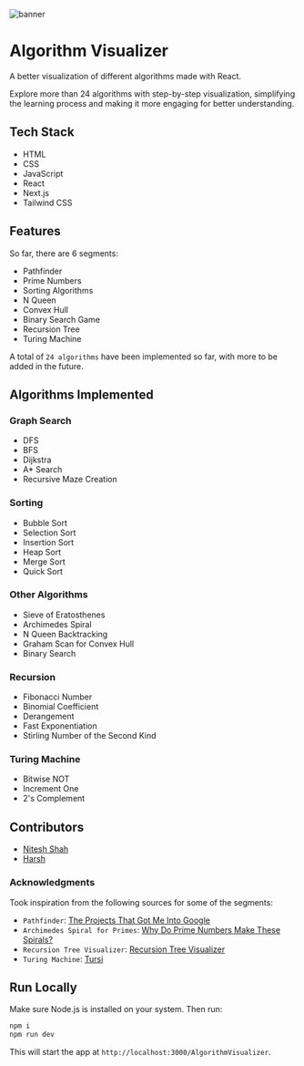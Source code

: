 ![banner](Assets/banner.png)

# Algorithm Visualizer

A better visualization of different algorithms made with React.

Explore more than 24 algorithms with step-by-step visualization, simplifying the learning process and making it more engaging for better understanding.

## Tech Stack

- HTML
- CSS
- JavaScript
- React
- Next.js
- Tailwind CSS

## Features

So far, there are 6 segments:

- Pathfinder
- Prime Numbers
- Sorting Algorithms
- N Queen
- Convex Hull
- Binary Search Game
- Recursion Tree
- Turing Machine

A total of `24 algorithms` have been implemented so far, with more to be added in the future.

## Algorithms Implemented

### Graph Search

- DFS
- BFS
- Dijkstra
- A\* Search
- Recursive Maze Creation

### Sorting

- Bubble Sort
- Selection Sort
- Insertion Sort
- Heap Sort
- Merge Sort
- Quick Sort

### Other Algorithms

- Sieve of Eratosthenes
- Archimedes Spiral
- N Queen Backtracking
- Graham Scan for Convex Hull
- Binary Search

### Recursion

- Fibonacci Number
- Binomial Coefficient
- Derangement
- Fast Exponentiation
- Stirling Number of the Second Kind

### Turing Machine

- Bitwise NOT
- Increment One
- 2's Complement

## Contributors

- [Nitesh Shah](https://github.com/Niteshshah123)
- [Harsh](https://github.com/Harsh14055)

### Acknowledgments

Took inspiration from the following sources for some of the segments:

- `Pathfinder`: [The Projects That Got Me Into Google](https://youtu.be/n4t_-NjY_Sg)
- `Archimedes Spiral for Primes`: [Why Do Prime Numbers Make These Spirals?](https://youtu.be/EK32jo7i5LQ)
- `Recursion Tree Visualizer`: [Recursion Tree Visualizer](https://github.com/brpapa/recursion-tree-visualizer)
- `Turing Machine`: [Tursi](https://github.com/schaetzc/tursi)

## Run Locally

Make sure Node.js is installed on your system. Then run:

```bash
npm i
npm run dev
```

This will start the app at `http://localhost:3000/AlgorithmVisualizer`.
